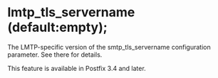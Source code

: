 # lmtp_tls_servername (default:empty); 

 The LMTP-specific version of the smtp_tls_servername configuration
parameter. See there for details. 

 This feature is available in Postfix 3.4 and later.  


